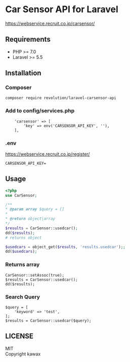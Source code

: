 # Car Sensor API for Laravel

https://webservice.recruit.co.jp/carsensor/

## Requirements
- PHP >= 7.0
- Laravel >= 5.5

## Installation

### Composer
```
composer require revolution/laravel-carsensor-api
```

### Add to config/services.php
```
    'carsensor' => [
        'key' => env('CARSENSOR_API_KEY', ''),
    ],
```

### .env
https://webservice.recruit.co.jp/register/
```
CARSENSOR_API_KEY=
```

## Usage

```php
<?php
use CarSensor;

/**
* @param array $query = []
*
* @return object|array
*/
$results = CarSensor::usedcar();
dd($results);
# returns object

$usedcars = object_get($results, 'results.usedcar');;
dd($usedcars);
```

### Returns array
```
CarSensor::setAssoc(true);
$results = CarSensor::usedcar();
dd($results);
```

### Search Query
```
$query = [
    'keyword' => 'test',
];
$results = CarSensor::usedcar($query);
```

## LICENSE
MIT  
Copyright kawax
